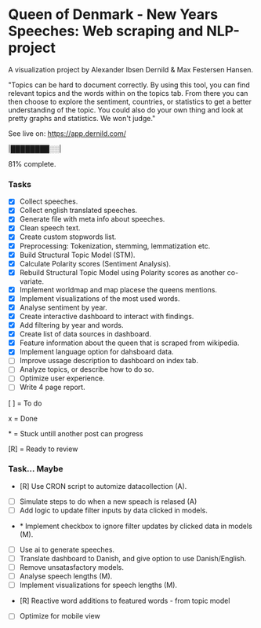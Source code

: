 # Queen of Denmark - New Years Speeches: Web scraping and NLP-project

A visualization project by Alexander Ibsen Dernild & Max Festersen Hansen.

"Topics can be hard to document correctly.
By using this tool, you can find relevant topics and the words within on the topics tab.
From there you can then choose to explore the sentiment, countries, or statistics to get a better understanding of the topic.
You could also do your own thing and look at pretty graphs and statistics. We won't judge."

See live on: https://app.dernild.com/

|████████░░|

81% complete.

### Tasks

- [x] Collect speeches.
- [x] Collect english translated speeches.
- [x] Generate file with meta info about speeches.
- [x] Clean speech text.
- [x] Create custom stopwords list.
- [x] Preprocessing: Tokenization, stemming, lemmatization etc.
- [x] Build Structural Topic Model (STM).
- [x] Calculate Polarity scores (Sentiment Analysis).
- [x] Rebuild Structural Topic Model using Polarity scores as another co-variate.
- [x] Implement worldmap and map placese the queens mentions.
- [x] Implement visualizations of the most used words.
- [x] Analyse sentiment by year.
- [x] Create interactive dashboard to interact with findings.
- [x] Add filtering by year and words.
- [x] Create list of data sources in dashboard.
- [x] Feature information about the queen that is scraped from wikipedia.
- [x] Implement language option for dahsboard data.
- [ ] Improve ussage description to dashboard on index tab.
- [ ] Analyze topics, or describe how to do so.
- [ ] Optimize user experience.
- [ ] Write 4 page report.

[ ] = To do

x = Done

\* = Stuck untill another post can progress

[R] = Ready to review

### Task... Maybe
- [R] Use CRON script to automize datacollection (A).
- [ ] Simulate steps to do when a new speach is relased (A)
- [ ] Add logic to update filter inputs by data clicked in models.
- \* Implement checkbox to ignore filter updates by clicked data in models (M).
- [ ] Use ai to generate speeches.
- [ ] Translate dashboard to Danish, and give option to use Danish/English.
- [ ] Remove unsatasfactory models.
- [ ] Analyse speech lengths (M).
- [ ] Implement visualizations for speech lengths (M).
- [R] Reactive word additions to featured words - from topic model
- [ ] Optimize for mobile view
